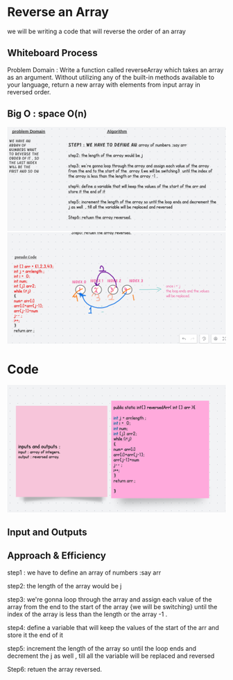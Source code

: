 # Reverse an Array
<!-- Description of the challenge -->
we will be writing a code that will reverse the order of an array 

## Whiteboard Process
Problem Domain :
Write a function called reverseArray which takes an array as an argument. Without utilizing any of the built-in methods available to your language, return a new array with elements from input array in reversed order.
## Big O : space O(n)
![img](./assets/arrR.png)
![img](./assets/psedu.png)
# Code 
![img](./assets/reverse.png)

## Input and Outputs 


## Approach & Efficiency
<!-- What approach did you take? Discuss Why. What is the Big O space/time for this approach? -->

step1 : we have to define an array of numbers :say arr  

step2: the length of the array would be j 

step3: we're gonna loop through the array and assign each value of the array  from the end to the start of the  array {we will be switching}  until the index of the array is less than the length or the array -1 .

step4: define a variable that will keep the values of the start of the arr and store it the end of it 

step5: increment the length of the array so until the loop ends and decrement the j as well  , till all the variable will be replaced and reversed 

Step6: retuen the array reversed.   